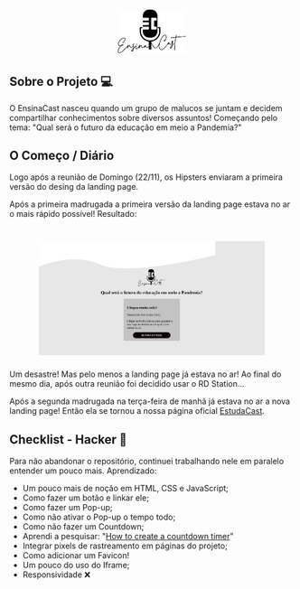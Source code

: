 <h1 align="center">
    <img alt="EnsinaCast" title="#EnsinaCast" src="./assets/img/logo.png" width="120px" />
</h1>

## Sobre o Projeto 💻

O EnsinaCast nasceu quando um grupo de malucos se juntam e decidem compartilhar conhecimentos sobre diversos assuntos! Começando pelo tema: "Qual será o futuro da educação em meio a Pandemia?"  

## O Começo / Diário 

Logo após a reunião de Domingo (22/11), os Hipsters enviaram a primeira versão do desing da landing page.   

Após a primeira madrugada a primeira versão da landing page estava no ar o mais rápido possível! Resultado:

<h1 align="center">
    <img alt="versaobugada" title="" src="./assets/img/versaobugada.png" width="400px" />
</h1>

Um desastre! Mas pelo menos a landing page já estava no ar!
Ao final do mesmo dia, após outra reunião foi decidido usar o RD Station...

Após a segunda madrugada na terça-feira de manhã já estava no ar a nova landing page! Então ela se tornou a nossa página oficial [EstudaCast](https://evento.ensinacast.com.br/futuro2021).

## Checklist - Hacker 🐴 
Para não abandonar o repositório, continuei trabalhando nele em paralelo entender um pouco mais. Aprendizado:
- Um pouco mais de noção em HTML, CSS e JavaScript;
- Como fazer um botão e linkar ele;
- Como fazer um Pop-up;
- Como não ativar o Pop-up o tempo todo;
- Como não fazer um Countdown;
- Aprendi a pesquisar: "[How to create a countdown timer](https://www.w3schools.com/howto/howto_js_countdown.asp)"
- Integrar pixels de rastreamento em páginas do projeto; 
- Como adicionar um Favicon!
- Um pouco do uso do Iframe;
- Responsividade ❌ 

